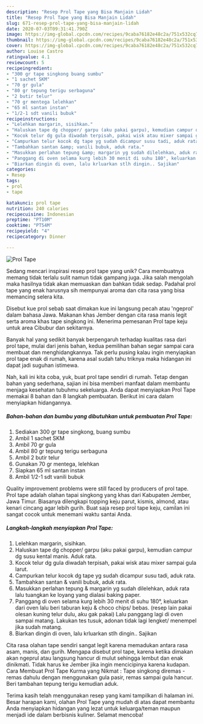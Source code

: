 ```yaml
---
description: "Resep Prol Tape yang Bisa Manjain Lidah"
title: "Resep Prol Tape yang Bisa Manjain Lidah"
slug: 671-resep-prol-tape-yang-bisa-manjain-lidah
date: 2020-07-03T09:31:41.790Z
image: https://img-global.cpcdn.com/recipes/9caba76182e48c2a/751x532cq70/prol-tape-foto-resep-utama.jpg
thumbnail: https://img-global.cpcdn.com/recipes/9caba76182e48c2a/751x532cq70/prol-tape-foto-resep-utama.jpg
cover: https://img-global.cpcdn.com/recipes/9caba76182e48c2a/751x532cq70/prol-tape-foto-resep-utama.jpg
author: Louise Castro
ratingvalue: 4.1
reviewcount: 5
recipeingredient:
- "300 gr tape singkong buang sumbu"
- "1 sachet SKM"
- "70 gr gula"
- "80 gr tepung terigu serbaguna"
- "2 butir telur"
- "70 gr mentega lelehkan"
- "65 ml santan instan"
- "1/2-1 sdt vanili bubuk"
recipeinstructions:
- "Lelehkan margarin, sisihkan."
- "Haluskan tape dg chopper/ garpu (aku pakai garpu), kemudian campur dg susu kental manis. Aduk rata."
- "Kocok telur dg gula diwadah terpisah, pakai wisk atau mixer sampai gula larut."
- "Campurkan telur kocok dg tape yg sudah dicampur susu tadi, aduk rata."
- "Tambahkan santan &amp; vanili bubuk, aduk rata."
- "Masukkan perlahan tepung &amp; margarin yg sudah dilelehkan, aduk rata lalu tuangkan ke loyang yang dialasi baking paper."
- "Panggang di oven selama kurg lebih 30 menit di suhu 180°, keluarkan dari oven lalu beri taburan keju &amp; choco chips/ bebas. (resep lain pakai olesan kuning telur dulu, aku gak pakai) Lalu panggang lagi di oven sampai matang. Lakukan tes tusuk, adonan tidak lagi lengket/ menempel jika sudah matang."
- "Biarkan dingin di oven, lalu krluarkan stlh dingin.. Sajikan"
categories:
- Resep
tags:
- prol
- tape

katakunci: prol tape 
nutrition: 240 calories
recipecuisine: Indonesian
preptime: "PT10M"
cooktime: "PT54M"
recipeyield: "4"
recipecategory: Dinner

---
```



![Prol Tape](https://img-global.cpcdn.com/recipes/9caba76182e48c2a/751x532cq70/prol-tape-foto-resep-utama.jpg)

Sedang mencari inspirasi resep prol tape yang unik? Cara membuatnya memang tidak terlalu sulit namun tidak gampang juga. Jika salah mengolah maka hasilnya tidak akan memuaskan dan bahkan tidak sedap. Padahal prol tape yang enak harusnya sih mempunyai aroma dan cita rasa yang bisa memancing selera kita.

Disebut kue prol sebab saat dimakan kue ini langsung pecah atau &#39;ngeprol&#39; dalam bahasa Jawa. Makanan khas Jember dengan cita rasa manis legit serta aroma khas tape singkong ini. Menerima pemesanan Prol tape keju untuk area Cibubur dan sekitarnya.

Banyak hal yang sedikit banyak berpengaruh terhadap kualitas rasa dari prol tape, mulai dari jenis bahan, kedua pemilihan bahan segar sampai cara membuat dan menghidangkannya. Tak perlu pusing kalau ingin menyiapkan prol tape enak di rumah, karena asal sudah tahu triknya maka hidangan ini dapat jadi suguhan istimewa.


Nah, kali ini kita coba, yuk, buat prol tape sendiri di rumah. Tetap dengan bahan yang sederhana, sajian ini bisa memberi manfaat dalam membantu menjaga kesehatan tubuhmu sekeluarga. Anda dapat menyiapkan Prol Tape memakai 8 bahan dan 8 langkah pembuatan. Berikut ini cara dalam menyiapkan hidangannya.

<!--inarticleads1-->

##### Bahan-bahan dan bumbu yang dibutuhkan untuk pembuatan Prol Tape:

1. Sediakan 300 gr tape singkong, buang sumbu
1. Ambil 1 sachet SKM
1. Ambil 70 gr gula
1. Ambil 80 gr tepung terigu serbaguna
1. Ambil 2 butir telur
1. Gunakan 70 gr mentega, lelehkan
1. Siapkan 65 ml santan instan
1. Ambil 1/2-1 sdt vanili bubuk


Quality improvement problems were still faced by producers of prol tape. Prol tape adalah olahan tapai singkong yang khas dari Kabupaten Jember, Jawa Timur. Biasanya dilengkapi topping keju parut, kismis, almond, atau kenari cincang agar lebih gurih. Buat saja resep prol tape keju, camilan ini sangat cocok untuk menemani waktu santai Anda. 

<!--inarticleads2-->

##### Langkah-langkah menyiapkan Prol Tape:

1. Lelehkan margarin, sisihkan.
1. Haluskan tape dg chopper/ garpu (aku pakai garpu), kemudian campur dg susu kental manis. Aduk rata.
1. Kocok telur dg gula diwadah terpisah, pakai wisk atau mixer sampai gula larut.
1. Campurkan telur kocok dg tape yg sudah dicampur susu tadi, aduk rata.
1. Tambahkan santan &amp; vanili bubuk, aduk rata.
1. Masukkan perlahan tepung &amp; margarin yg sudah dilelehkan, aduk rata lalu tuangkan ke loyang yang dialasi baking paper.
1. Panggang di oven selama kurg lebih 30 menit di suhu 180°, keluarkan dari oven lalu beri taburan keju &amp; choco chips/ bebas. (resep lain pakai olesan kuning telur dulu, aku gak pakai) Lalu panggang lagi di oven sampai matang. Lakukan tes tusuk, adonan tidak lagi lengket/ menempel jika sudah matang.
1. Biarkan dingin di oven, lalu krluarkan stlh dingin.. Sajikan


Cita rasa olahan tape sendiri sangat legit karena memadukan antara rasa asam, manis, dan gurih. Mengapa disebut prol tape, karena ketika dimakan akan ngeprul atau langsung hancur di mulut sehingga lembut dan enak dinikmati. Tidak harus ke Jember jika ingin mencicipinya karena kudapan. Cara Membuat Prol Tape Kurma yang Nikmat : Tape singkong diremas - remas dahulu dengan menggunakan gula pasir, remas sampai gula hancur. Beri tambahan tepung terigu kemudian aduk. 

Terima kasih telah menggunakan resep yang kami tampilkan di halaman ini. Besar harapan kami, olahan Prol Tape yang mudah di atas dapat membantu Anda menyiapkan hidangan yang lezat untuk keluarga/teman maupun menjadi ide dalam berbisnis kuliner. Selamat mencoba!
